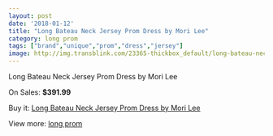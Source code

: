 ```yaml
---
layout: post
date: '2018-01-12'
title: "Long Bateau Neck Jersey Prom Dress by Mori Lee"
category: long prom
tags: ["brand","unique","prom","dress","jersey"]
image: http://img.transblink.com/23365-thickbox_default/long-bateau-neck-jersey-prom-dress-by-mori-lee.jpg
---
```

Long Bateau Neck Jersey Prom Dress by Mori Lee

On Sales: **$391.99**
<a href="https://www.transblink.com/en/long-prom/7399-long-bateau-neck-jersey-prom-dress-by-mori-lee.html"><amp-img layout="responsive" width="600" height="600" src="//img.transblink.com/23365-thickbox_default/long-bateau-neck-jersey-prom-dress-by-mori-lee.jpg" alt="Long Bateau Neck Jersey Prom Dress by Mori Lee 0" /></a>
<a href="https://www.transblink.com/en/long-prom/7399-long-bateau-neck-jersey-prom-dress-by-mori-lee.html"><amp-img layout="responsive" width="600" height="600" src="//img.transblink.com/23369-thickbox_default/long-bateau-neck-jersey-prom-dress-by-mori-lee.jpg" alt="Long Bateau Neck Jersey Prom Dress by Mori Lee 1" /></a>
<a href="https://www.transblink.com/en/long-prom/7399-long-bateau-neck-jersey-prom-dress-by-mori-lee.html"><amp-img layout="responsive" width="600" height="600" src="//img.transblink.com/23368-thickbox_default/long-bateau-neck-jersey-prom-dress-by-mori-lee.jpg" alt="Long Bateau Neck Jersey Prom Dress by Mori Lee 2" /></a>
<a href="https://www.transblink.com/en/long-prom/7399-long-bateau-neck-jersey-prom-dress-by-mori-lee.html"><amp-img layout="responsive" width="600" height="600" src="//img.transblink.com/23367-thickbox_default/long-bateau-neck-jersey-prom-dress-by-mori-lee.jpg" alt="Long Bateau Neck Jersey Prom Dress by Mori Lee 3" /></a>
<a href="https://www.transblink.com/en/long-prom/7399-long-bateau-neck-jersey-prom-dress-by-mori-lee.html"><amp-img layout="responsive" width="600" height="600" src="//img.transblink.com/23366-thickbox_default/long-bateau-neck-jersey-prom-dress-by-mori-lee.jpg" alt="Long Bateau Neck Jersey Prom Dress by Mori Lee 4" /></a>

Buy it: [Long Bateau Neck Jersey Prom Dress by Mori Lee](https://www.transblink.com/en/long-prom/7399-long-bateau-neck-jersey-prom-dress-by-mori-lee.html "Long Bateau Neck Jersey Prom Dress by Mori Lee")

View more: [long prom](https://www.transblink.com/en/58-long-prom "long prom")